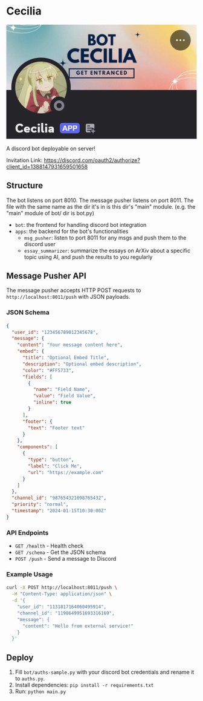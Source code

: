 # Cecilia

![#c](pics/bot.jpg)

A discord bot deployable on server!

Invitation Link: https://discord.com/oauth2/authorize?client_id=1388147931659501658

## Structure

The bot listens on port 8010. The message pusher listens on port 8011. The file with the same name as the dir it's in is this dir's "main" module. (e.g. the "main" module of bot/ dir is bot.py)

- `bot`: the frontend for handling discord bot integration
- `apps`: the backend for the bot's functionalities
  - `msg_pusher`: listen to port 8011 for any msgs and push them to the discord user
  - `essay_summarizer`: summarize the essays on ArXiv about a specific topic using AI, and push the results to you regularly

## Message Pusher API

The message pusher accepts HTTP POST requests to `http://localhost:8011/push` with JSON payloads.

### JSON Schema

```json
{
  "user_id": "123456789012345678",
  "message": {
    "content": "Your message content here",
    "embed": {
      "title": "Optional Embed Title",
      "description": "Optional embed description", 
      "color": "#FF5733",
      "fields": [
        {
          "name": "Field Name",
          "value": "Field Value",
          "inline": true
        }
      ],
      "footer": {
        "text": "Footer text"
      }
    },
    "components": [
      {
        "type": "button",
        "label": "Click Me",
        "url": "https://example.com"
      }
    ]
  },
  "channel_id": "987654321098765432",
  "priority": "normal",
  "timestamp": "2024-01-15T10:30:00Z"
}
```

### API Endpoints

- `GET /health` - Health check
- `GET /schema` - Get the JSON schema
- `POST /push` - Send a message to Discord

### Example Usage

```bash
curl -X POST http://localhost:8011/push \
  -H "Content-Type: application/json" \
  -d '{
    "user_id": "1131817164060495914",
    "channel_id": "1190649951693316169",
    "message": {
      "content": "Hello from external service!"
    }
  }'
```

## Deploy

1. Fill `bot/auths-sample.py` with your discord bot credentials and rename it to `auths.py`.
2. Install dependencies: `pip install -r requirements.txt`
3. Run: `python main.py`
